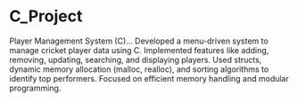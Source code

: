 # C_Project
Player Management System (C)...
Developed a menu-driven system to manage cricket player data using C. 
Implemented features like adding, removing, updating, searching, and displaying players. 
Used structs, dynamic memory allocation (malloc, realloc), and sorting algorithms to identify top performers.
Focused on efficient memory handling and modular programming.
